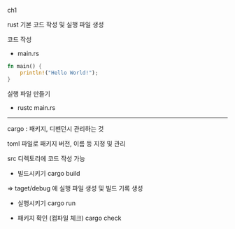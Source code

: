 ch1

rust 기본 코드 작성 및 실행 파일 생성

코드 작성

- main.rs
```rust
fn main() {
	println!("Hello World!");
}
```

실행 파일 만들기 

- rustc main.rs

---

cargo : 패키지, 디펜던시 관리하는 것

toml 파일로 패키지 버전, 이름 등 지정 및 관리

src 디렉토리에 코드 작성 가능 

- 빌드시키기
cargo build

=> taget/debug 에 실행 파일 생성 및 빌드 기록 생성

- 실행시키기
cargo run

- 패키지 확인 (컴파일 체크)
cargo check
